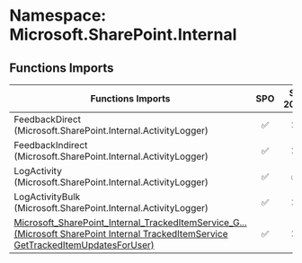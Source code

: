 # Namespace: Microsoft.SharePoint.Internal

## Functions Imports

Functions Imports | SPO | SP 2019 | SP 2016 | SP 2013
----------|:---:|:-------:|:-------:|:-------:
FeedbackDirect (Microsoft.SharePoint.Internal.ActivityLogger) | ✅ | ❌ | ❌ | ❌
FeedbackIndirect (Microsoft.SharePoint.Internal.ActivityLogger) | ✅ | ❌ | ❌ | ❌
LogActivity (Microsoft.SharePoint.Internal.ActivityLogger) | ✅ | ✅ | ❌ | ❌
LogActivityBulk (Microsoft.SharePoint.Internal.ActivityLogger) | ✅ | ❌ | ❌ | ❌
[<span title="Microsoft_SharePoint_Internal_TrackedItemService_GetTrackedItemUpdatesForUser">Microsoft_SharePoint_Internal_TrackedItemService_G...</span> (Microsoft SharePoint Internal TrackedItemService GetTrackedItemUpdatesForUser)](./Functions/Microsoft_SharePoint_Internal_TrackedItemService_GetTrackedItemUpdatesForUser.md) | ✅ | ❌ | ❌ | ❌